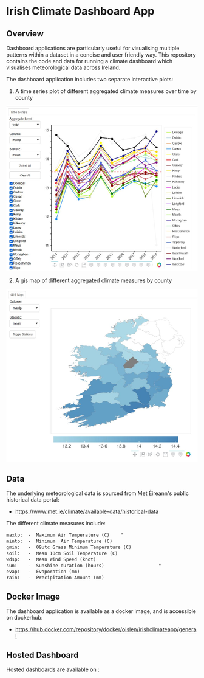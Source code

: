 # Irish Climate Dashboard App

## Overview

Dashboard applications are particularly useful for visualising multiple patterns within a dataset in a concise and user friendly way. This repository contains the code and data for running a climate dashboard which visualises meteorological data across Ireland. 

The dashboard application includes two separate interactive plots:

1. A time series plot of different aggregated climate measures over time by county
   
![Time Series Plot](doc/line_dash.jpg)

2. A gis map of different aggregated climate measures by county

![Time Series Plot](doc/map_dash.jpg)

## Data

The underlying meteorological data is sourced from Met Éireann's public historical data portal:
* https://www.met.ie/climate/available-data/historical-data

The different climate measures include:

    maxtp:  -  Maximum Air Temperature (C)	  "
    mintp:  -  Minimum  Air Temperature (C)	
    gmin:   -  09utc Grass Minimum Temperature (C)	
    soil:   -  Mean 10cm Soil Temperature (C)	
    wdsp:   -  Mean Wind Speed (knot)	
    sun:    -  Sunshine duration (hours)					"	
    evap:   -  Evaporation (mm)	
    rain:   -  Precipitation Amount (mm)	

## Docker Image

The dashboard application is available as a docker image, and is accessible on dockerhub:
* https://hub.docker.com/repository/docker/oislen/irishclimateapp/general

## Hosted Dashboard

Hosted dashboards are available on :
